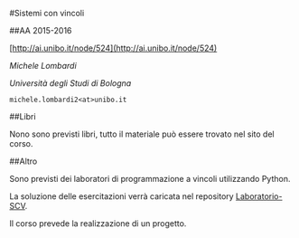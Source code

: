#Sistemi con vincoli

##AA 2015-2016

[http://ai.unibo.it/node/524](http://ai.unibo.it/node/524)

_Michele Lombardi_

_Università degli Studi di Bologna_

`michele.lombardi2<at>unibo.it`

##Libri

Nono sono previsti libri, tutto il materiale può essere trovato nel sito del corso.


##Altro 

Sono previsti dei laboratori di programmazione a vincoli utilizzando Python.

La soluzione delle esercitazioni verrà caricata nel repository [Laboratorio-SCV](https://github.com/GiacomoManzoli/Laboratorio-SCV).

Il corso prevede la realizzazione di un progetto.